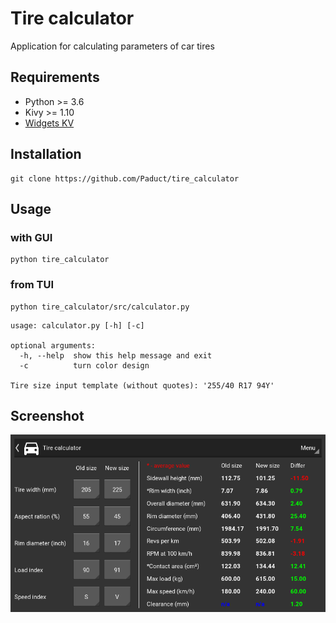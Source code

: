 # Tire calculator
Application for calculating parameters of car tires

## Requirements
- Python >= 3.6
- Kivy >= 1.10
- [Widgets KV](https://github.com/Paduct/widgets_kv)

## Installation
```shell
git clone https://github.com/Paduct/tire_calculator
```

## Usage
### with GUI
```shell
python tire_calculator
```
### from TUI
```shell
python tire_calculator/src/calculator.py
```
```
usage: calculator.py [-h] [-c]

optional arguments:
  -h, --help  show this help message and exit
  -c          turn color design

Tire size input template (without quotes): '255/40 R17 94Y'
```

## Screenshot
![Screen](data/screenshot.png)
